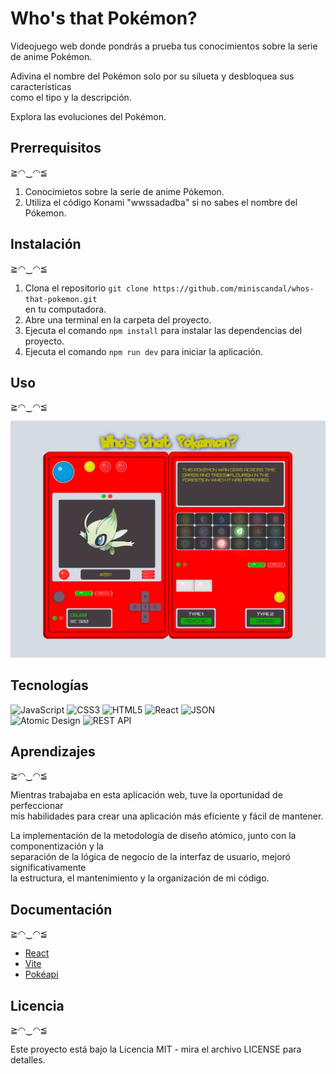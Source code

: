# Who's that Pokémon?

Videojuego web donde pondrás a prueba tus conocimientos sobre la serie de anime Pokémon.

Adivina el nombre del Pokémon solo por su silueta y desbloquea sus características  
como el tipo y la descripción.

Explora las evoluciones del Pokémon.

## Prerrequisitos

≧◠‿◠≦

1. Conocimietos sobre la serie de anime Pókemon.
2. Utiliza el código Konami "wwssadadba" si no sabes el nombre del Pókemon.

## Instalación

≧◠‿◠≦

1. Clona el repositorio `git clone https://github.com/miniscandal/whos-that-pokemon.git`  
   en tu computadora.
2. Abre una terminal en la carpeta del proyecto.
3. Ejecuta el comando `npm install` para instalar las dependencias del proyecto.
4. Ejecuta el comando `npm run dev` para iniciar la aplicación.

## Uso

≧◠‿◠≦

<img src="./docs/pictures/web-capture-01.jpeg" width="540">

## Tecnologías
![JavaScript](https://img.shields.io/badge/JavaScript-%23323330.svg?style=for-the-badge&logo=javascript&logoColor=%23F7DF1E)
![CSS3](https://img.shields.io/badge/CSS3-%231572B6.svg?style=for-the-badge&logo=css3&logoColor=white)
![HTML5](https://img.shields.io/badge/HTML5-%23E34F26.svg?style=for-the-badge&logo=html5&logoColor=white)
![React](https://img.shields.io/badge/React-%2361DAFB.svg?style=for-the-badge&logo=react&logoColor=black)
![JSON](https://img.shields.io/badge/JSON-%2348494a.svg?style=for-the-badge)  
![Atomic Design](https://img.shields.io/badge/Atomic%20Design-red.svg?style=for-the-badge&logo=atomic-design&logoColor=white)
![REST API](https://img.shields.io/badge/REST%20API-EC9704.svg?style=for-the-badge&logo=api&logoColor=white)

## Aprendizajes

≧◠‿◠≦

Mientras trabajaba en esta aplicación web, tuve la oportunidad de perfeccionar  
mis habilidades para crear una aplicación más eficiente y fácil de mantener.

La implementación de la metodología de diseño atómico, junto con la componentización y la  
separación de la lógica de negocio de la interfaz de usuario, mejoró significativamente  
la estructura, el mantenimiento y la organización de mi código.

## Documentación

≧◠‿◠≦

* [React](https://react.dev/)
* [Vite](https://vitejs.dev/)
* [Pokéapi](https://pokeapi.co/docs/v2)

## Licencia

≧◠‿◠≦

Este proyecto está bajo la Licencia MIT - mira el archivo LICENSE para detalles.